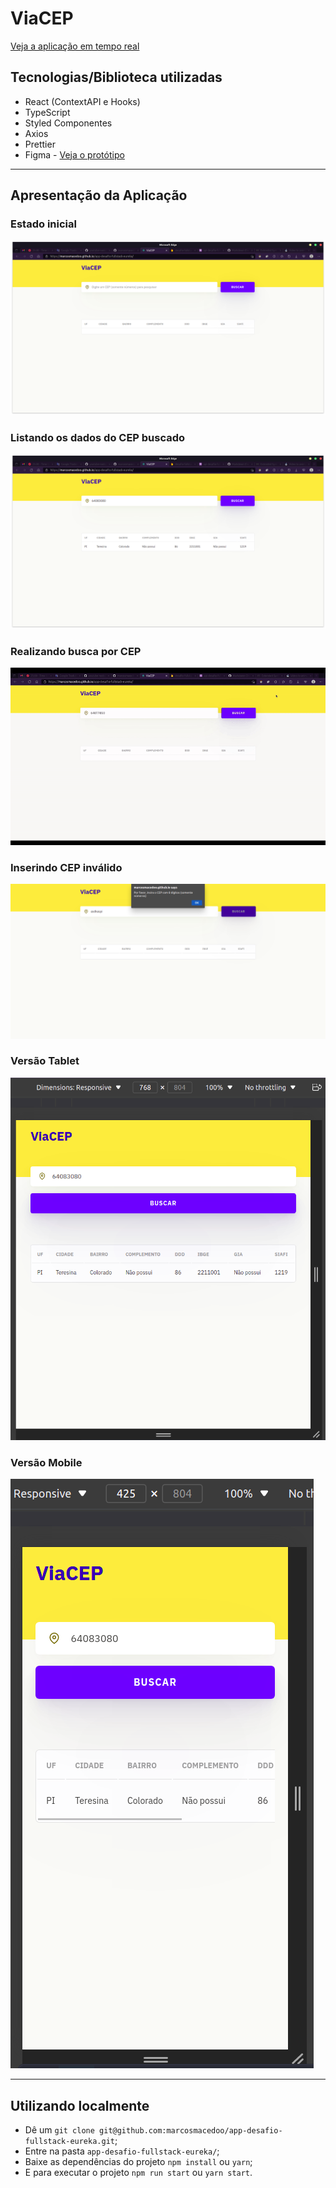 # ViaCEP

<a href="https://marcosmacedoo.github.io/app-desafio-fullstack-eureka/" target="_blank">Veja a aplicação em tempo real</a>

## Tecnologias/Biblioteca utilizadas
- React (ContextAPI e Hooks)
- TypeScript
- Styled Componentes
- Axios
- Prettier
- Figma - <a href="https://www.figma.com/file/caki6u4YEIfN0fsrGX1uAT/ViaCEP?node-id=0%3A1" target="_blank">Veja o protótipo</a>

---

## Apresentação da Aplicação

### Estado inicial
![Print da tela de estado inicial](./.github/estado-inicial.png)

### Listando os dados do CEP buscado
![Print da tela de listagem dos dados do CEP buscado](./.github/listando-dados-do-cep-buscado.png)

### Realizando busca por CEP
![Print da tela de realizar busca por cep](./.github/realizando-busca-cep.gif)

### Inserindo CEP inválido
![Print da tela de inserir cep inválido](./.github/cep-invalido.png)

### Versão Tablet
![Print da versão Tablet](./.github/versao-tablet.png)

### Versão Mobile
![Print da versão Mobile](./.github/versao-mobile.png)

---

## Utilizando localmente
- Dê um `git clone git@github.com:marcosmacedoo/app-desafio-fullstack-eureka.git`;
- Entre na pasta `app-desafio-fullstack-eureka/`;
- Baixe as dependências do projeto `npm install` ou `yarn`;
- E para executar o projeto `npm run start` ou `yarn start`.
